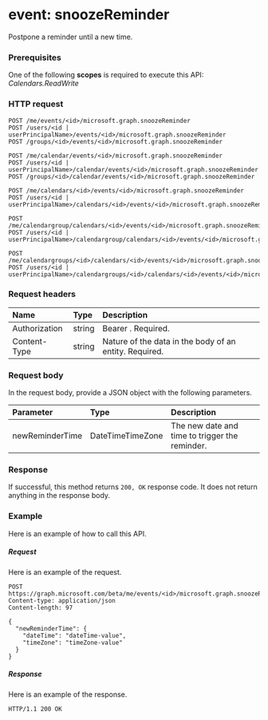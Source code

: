 # event: snoozeReminder

Postpone a reminder until a new time.

### Prerequisites
One of the following **scopes** is required to execute this API:
*Calendars.ReadWrite*
### HTTP request
<!-- { "blockType": "ignored" } -->
```http
POST /me/events/<id>/microsoft.graph.snoozeReminder
POST /users/<id | userPrincipalName>/events/<id>/microsoft.graph.snoozeReminder
POST /groups/<id>/events/<id>/microsoft.graph.snoozeReminder

POST /me/calendar/events/<id>/microsoft.graph.snoozeReminder
POST /users/<id | userPrincipalName>/calendar/events/<id>/microsoft.graph.snoozeReminder
POST /groups/<id>/calendar/events/<id>/microsoft.graph.snoozeReminder

POST /me/calendars/<id>/events/<id>/microsoft.graph.snoozeReminder
POST /users/<id | userPrincipalName>/calendars/<id>/events/<id>/microsoft.graph.snoozeReminder

POST /me/calendargroup/calendars/<id>/events/<id>/microsoft.graph.snoozeReminder
POST /users/<id | userPrincipalName>/calendargroup/calendars/<id>/events/<id>/microsoft.graph.snoozeReminder

POST /me/calendargroups/<id>/calendars/<id>/events/<id>/microsoft.graph.snoozeReminder
POST /users/<id | userPrincipalName>/calendargroups/<id>/calendars/<id>/events/<id>/microsoft.graph.snoozeReminder
```
### Request headers
| Name       | Type | Description|
|:---------------|:--------|:----------|
| Authorization  | string  | Bearer <token>. Required. |
| Content-Type | string  | Nature of the data in the body of an entity. Required. |

### Request body
In the request body, provide a JSON object with the following parameters.

| Parameter	   | Type	|Description|
|:---------------|:--------|:----------|
|newReminderTime|DateTimeTimeZone|The new date and time to trigger the reminder.|

### Response
If successful, this method returns `200, OK` response code. It does not return anything in the response body.

### Example
Here is an example of how to call this API.
##### Request
Here is an example of the request.
<!-- {
  "blockType": "request",
  "name": "event_snoozereminder"
}-->
```http
POST https://graph.microsoft.com/beta/me/events/<id>/microsoft.graph.snoozeReminder
Content-type: application/json
Content-length: 97

{
  "newReminderTime": {
    "dateTime": "dateTime-value",
    "timeZone": "timeZone-value"
  }
}
```

##### Response
Here is an example of the response.
<!-- {
  "blockType": "response",
  "truncated": true
} -->
```http
HTTP/1.1 200 OK
```

<!-- uuid: 8fcb5dbc-d5aa-4681-8e31-b001d5168d79
2015-10-25 14:57:30 UTC -->
<!-- {
  "type": "#page.annotation",
  "description": "event: snoozeReminder",
  "keywords": "",
  "section": "documentation",
  "tocPath": ""
}-->
